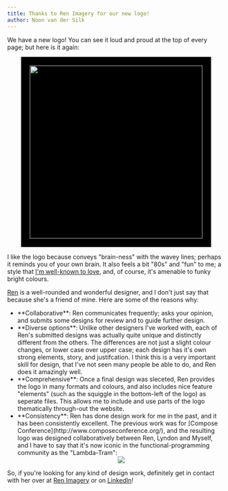 ```yaml
---
title: Thanks to Ren Imagery for our new logo!
author: Noon van der Silk
---
```


We have a new logo! You can see it loud and proud at the top of every page;
but here is it again:

<center><img style='background: black; padding: 20px;' src="/images/braneshop-blue.png" width="400" /></center>

I like the logo because conveys "brain-ness" with the wavey
lines; perhaps it reminds you of your own brain. It also feels a bit "80s"
and "fun" to me; a style that [I'm well-known to
love](https://silky.github.io/posts/2019-01-27-Designing-Functional-Cloths-with-Haskell.html), and, of course, it's amenable to funky bright colours.


[Ren](https://www.theloop.com.au/renlemon/portfolio/Graphic-Designer/Melbourne)
is a well-rounded and wonderful designer, and I don't just say that because
she's a friend of mine. Here are some of the reasons why:

<ul class="normal">
<li> **Collaborative**: Ren communicates frequently; asks your opinion, and submits some designs for review and to guide further design.  </li>

<li> **Diverse options**: Unlike other designers I've worked with, each of Ren's submitted designs was actually quite unique and distinctly different from the others. The differences are not just a slight colour changes, or lower case over upper case; each design has it's own strong elements, story, and justifcation.  I think this is a very important skill for design, that I've not seen many people be able to do, and Ren does it amazingly well.
</li>

<li> **Comprehensive**: Once a final design was sleceted, Ren provides the logo
in many formats and colours, and also includes nice feature "elements" (such as
the squiggle in the bottom-left of the logo) as seperate files. This allows
me to include and use parts of the logo thematically through-out the website.
</li>

<li> **Consistency**: Ren has done design work for me in the past, and it has
been consistently excellent. The previous work was for
[Compose Conference](http://www.composeconference.org/), and the resulting
logo was designed collaboratively between Ren, Lyndon and Myself, and I have to say that
it's now iconic in the functional-programming community as the "Lambda-Tram":
<center><img src="/images/blog/LambdaTramWeb2017.png" /></center>
</li>
</ul>

So, if you're looking for any kind of design work, definitely get in contact
with her over at [Ren
Imagery](https://www.theloop.com.au/renlemon/portfolio/Graphic-Designer/Melbourne) or on [LinkedIn](https://www.linkedin.com/in/lauren-harris-22409899/)!
